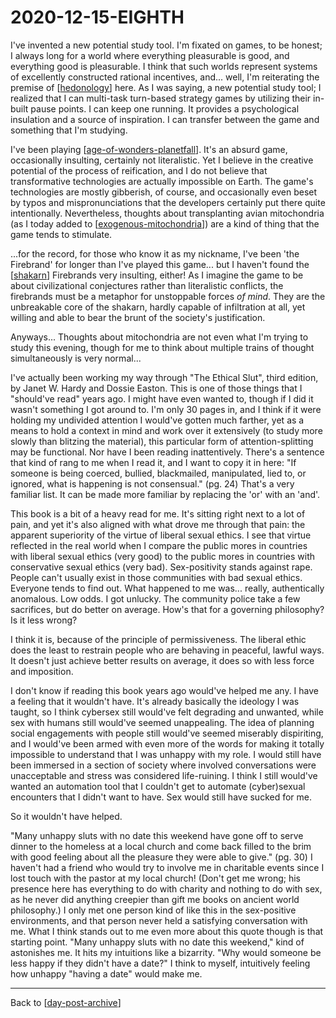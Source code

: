 # 2020-12-15-EIGHTH

I've invented a new potential study tool.  I'm fixated on games, to be honest; I always long for a world where everything pleasurable is good, and everything good is pleasurable.  I think that such worlds represent systems of excellently constructed rational incentives, and... well, I'm reiterating the premise of [[hedonology]] here.  As I was saying, a new potential study tool; I realized that I can multi-task turn-based strategy games by utilizing their in-built pause points.  I can keep one running.  It provides a psychological insulation and a source of inspiration.  I can transfer between the game and something that I'm studying.

I've been playing [[age-of-wonders-planetfall]].  It's an absurd game, occasionally insulting, certainly not literalistic.  Yet I believe in the creative potential of the process of reification, and I do not believe that transformative technologies are actually impossible on Earth.  The game's technologies are mostly gibberish, of course, and occasionally even beset by typos and mispronunciations that the developers certainly put there quite intentionally.  Nevertheless, thoughts about transplanting avian mitochondria (as I today added to [[exogenous-mitochondria]]) are a kind of thing that the game tends to stimulate.

...for the record, for those who know it as my nickname, I've been 'the Firebrand' for longer than I've played this game... but I haven't found the [[shakarn]] Firebrands very insulting, either!  As I imagine the game to be about civilizational conjectures rather than literalistic conflicts, the firebrands must be a metaphor for unstoppable forces *of mind*.  They are the unbreakable core of the shakarn, hardly capable of infiltration at all, yet willing and able to bear the brunt of the society's justification.

Anyways...  Thoughts about mitochondria are not even what I'm trying to study this evening, though for me to think about multiple trains of thought simultaneously is very normal...

I've actually been working my way through "The Ethical Slut", third edition, by Janet W. Hardy and Dossie Easton.  This is one of those things that I "should've read" years ago.  I might have even wanted to, though if I did it wasn't something I got around to.  I'm only 30 pages in, and I think if it were holding my undivided attention I would've gotten much farther, yet as a means to hold a context in mind and work over it extensively (to study more slowly than blitzing the material), this particular form of attention-splitting may be functional.  Nor have I been reading inattentively.  There's a sentence that kind of rang to me when I read it, and I want to copy it in here: "If someone is being coerced, bullied, blackmailed, manipulated, lied to, or ignored, what is happening is not consensual." (pg. 24)  That's a very familiar list.  It can be made more familiar by replacing the 'or' with an 'and'.

This book is a bit of a heavy read for me.  It's sitting right next to a lot of pain, and yet it's also aligned with what drove me through that pain: the apparent superiority of the virtue of liberal sexual ethics.  I see that virtue reflected in the real world when I compare the public mores in countries with liberal sexual ethics (very good) to the public mores in countries with conservative sexual ethics (very bad).  Sex-positivity stands against rape.  People can't usually exist in those communities with bad sexual ethics.  Everyone tends to find out.  What happened to me was... really, authentically anomalous.  Low odds.  I got unlucky.  The community police take a few sacrifices, but do better on average.  How's that for a governing philosophy?  Is it less wrong?

I think it is, because of the principle of permissiveness.  The liberal ethic does the least to restrain people who are behaving in peaceful, lawful ways.  It doesn't just achieve better results on average, it does so with less force and imposition.

I don't know if reading this book years ago would've helped me any.  I have a feeling that it wouldn't have.  It's already basically the ideology I was taught, so I think cybersex still would've felt degrading and unwanted, while sex with humans still would've seemed unappealing.  The idea of planning social engagements with people still would've seemed miserably dispiriting, and I would've been armed with even more of the words for making it totally impossible to understand that I was unhappy with my role.  I would still have been immersed in a section of society where involved conversations were unacceptable and stress was considered life-ruining.  I think I still would've wanted an automation tool that I couldn't get to automate (cyber)sexual encounters that I didn't want to have.  Sex would still have sucked for me.

So it wouldn't have helped.

"Many unhappy sluts with no date this weekend have gone off to serve dinner to the homeless at a local church and come back filled to the brim with good feeling about all the pleasure they were able to give." (pg. 30)  I haven't had a friend who would try to involve me in charitable events since I lost touch with the pastor at my local church!  (Don't get me wrong; his presence here has everything to do with charity and nothing to do with sex, as he never did anything creepier than gift me books on ancient world philosophy.)  I only met one person kind of like this in the sex-positive environments, and that person never held a satisfying conversation with me.  What I think stands out to me even more about this quote though is that starting point.  "Many unhappy sluts with no date this weekend," kind of astonishes me.  It hits my intuitions like a bizarrity.  "Why would someone be less happy if they didn't have a date?" I think to myself, intuitively feeling how unhappy "having a date" would make me.

---
Back to [[day-post-archive]]

[//begin]: # "Autogenerated link references for markdown compatibility"
[hedonology]: hedonology.md "Hedonology"
[age-of-wonders-planetfall]: age-of-wonders-planetfall.md "Age of Wonders Planetfall"
[exogenous-mitochondria]: exogenous-mitochondria.md "Exogenous Mitochondria"
[Shakarn]: shakarn.md "Shakarn"
[day-post-archive]: day-post-archive.md "Day Post Archive"
[//end]: # "Autogenerated link references"